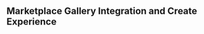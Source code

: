
<a name="portalfxExtensionsKeyComponentsMGCreate"></a>
<!-- link to this document is [portalfx-extensions-key-components-mgCreate.md]()
-->

## Marketplace Gallery Integration and Create Experience
    